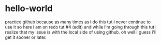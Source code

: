 # hello-world
practice github because as many times as i do this tut i never continue to use it so here i am on redo tut #4
(edit) and while i'm going through this tut i realize that my issue is with the local side of using github. oh well i guess i'll get it sooner or later.
